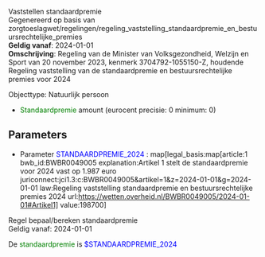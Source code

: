 Vaststellen standaardpremie \
Gegenereerd op basis van zorgtoeslagwet/regelingen/regeling_vaststelling_standaardpremie_en_bestuursrechtelijke_premies \
**Geldig vanaf**: 2024-01-01 \
**Omschrijving**: Regeling van de Minister van Volksgezondheid, Welzijn en Sport van 20 november 2023, kenmerk 3704792-1055150-Z, houdende Regeling vaststelling van de standaardpremie en bestuursrechtelijke premies voor 2024


Objecttype: Natuurlijk persoon
- <span style="color:green">Standaardpremie</span> amount (eurocent precisie: 0 minimum: 0)

## Parameters ##
- Parameter <span style="color:blue">STANDAARDPREMIE_2024</span> : map[legal_basis:map[article:1 bwb_id:BWBR0049005 explanation:Artikel 1 stelt de standaardpremie voor 2024 vast op 1.987 euro juriconnect:jci1.3:c:BWBR0049005&artikel=1&z=2024-01-01&g=2024-01-01 law:Regeling vaststelling standaardpremie en bestuursrechtelijke premies 2024 url:https://wetten.overheid.nl/BWBR0049005/2024-01-01#Artikel1] value:198700]


Regel bepaal/bereken standaardpremie \
Geldig vanaf: 2024-01-01

De <span style="color: green">standaardpremie</span> is
<span style="color:blue">$STANDAARDPREMIE_2024</span>


